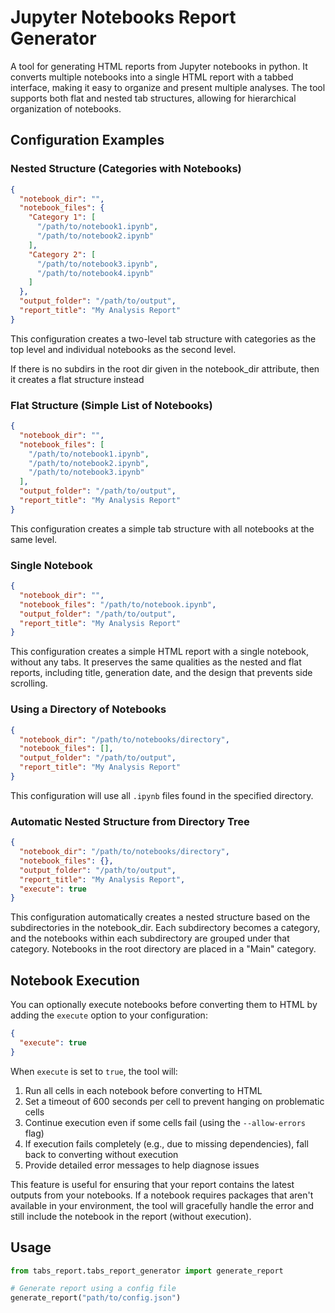 # Jupyter Notebooks Report Generator

A tool for generating HTML reports from Jupyter notebooks in python. It converts multiple notebooks into a single HTML report with a tabbed interface, making it easy to organize and present multiple analyses. The tool supports both flat and nested tab structures, allowing for hierarchical organization of notebooks.

## Configuration Examples

### Nested Structure (Categories with Notebooks)

```json
{
  "notebook_dir": "",
  "notebook_files": {
    "Category 1": [
      "/path/to/notebook1.ipynb",
      "/path/to/notebook2.ipynb"
    ],
    "Category 2": [
      "/path/to/notebook3.ipynb",
      "/path/to/notebook4.ipynb"
    ]
  },
  "output_folder": "/path/to/output",
  "report_title": "My Analysis Report"
}
```

This configuration creates a two-level tab structure with categories as the top level and individual notebooks as the second level.

If there is no subdirs in the root dir given in the notebook_dir attribute, then it creates a flat structure instead

### Flat Structure (Simple List of Notebooks)

```json
{
  "notebook_dir": "",
  "notebook_files": [
    "/path/to/notebook1.ipynb",
    "/path/to/notebook2.ipynb",
    "/path/to/notebook3.ipynb"
  ],
  "output_folder": "/path/to/output",
  "report_title": "My Analysis Report"
}
```

This configuration creates a simple tab structure with all notebooks at the same level.

### Single Notebook

```json
{
  "notebook_dir": "",
  "notebook_files": "/path/to/notebook.ipynb",
  "output_folder": "/path/to/output",
  "report_title": "My Analysis Report"
}
```

This configuration creates a simple HTML report with a single notebook, without any tabs. It preserves the same qualities as the nested and flat reports, including title, generation date, and the design that prevents side scrolling.

### Using a Directory of Notebooks

```json
{
  "notebook_dir": "/path/to/notebooks/directory",
  "notebook_files": [],
  "output_folder": "/path/to/output",
  "report_title": "My Analysis Report"
}
```

This configuration will use all `.ipynb` files found in the specified directory.

### Automatic Nested Structure from Directory Tree

```json
{
  "notebook_dir": "/path/to/notebooks/directory",
  "notebook_files": {},
  "output_folder": "/path/to/output",
  "report_title": "My Analysis Report",
  "execute": true
}
```

This configuration automatically creates a nested structure based on the subdirectories in the notebook_dir. Each subdirectory becomes a category, and the notebooks within each subdirectory are grouped under that category. Notebooks in the root directory are placed in a "Main" category.

## Notebook Execution

You can optionally execute notebooks before converting them to HTML by adding the `execute` option to your configuration:

```json
{
  "execute": true
}
```

When `execute` is set to `true`, the tool will:
1. Run all cells in each notebook before converting to HTML
2. Set a timeout of 600 seconds per cell to prevent hanging on problematic cells
3. Continue execution even if some cells fail (using the `--allow-errors` flag)
4. If execution fails completely (e.g., due to missing dependencies), fall back to converting without execution
5. Provide detailed error messages to help diagnose issues

This feature is useful for ensuring that your report contains the latest outputs from your notebooks. If a notebook requires packages that aren't available in your environment, the tool will gracefully handle the error and still include the notebook in the report (without execution).

## Usage

```python
from tabs_report.tabs_report_generator import generate_report

# Generate report using a config file
generate_report("path/to/config.json")
```
